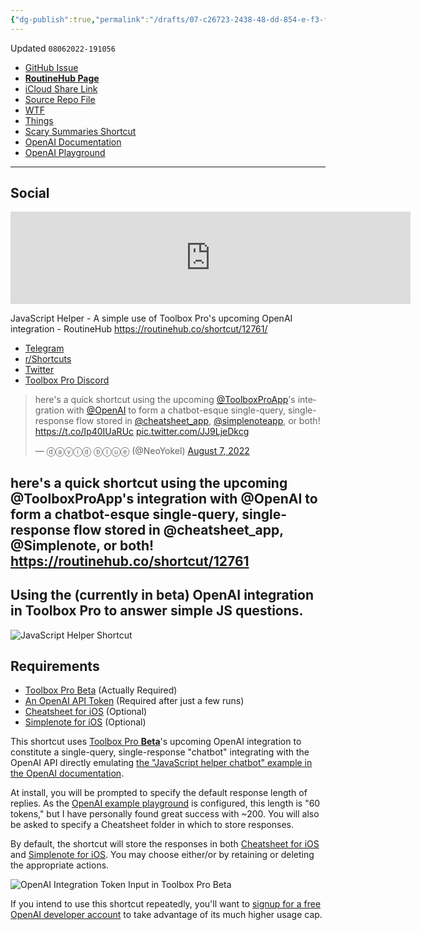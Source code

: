 ```yaml
---
{"dg-publish":true,"permalink":"/drafts/07-c26723-2438-48-dd-854-e-f3-f9-c4-d957-f6-2/","dgHomeLink":true,"dgPassFrontmatter":false}
---
```


Updated `08062022-191056`

- [GitHub Issue](https://github.com/extratone/i/issues/239)
- [**RoutineHub Page**](https://routinehub.co/shortcut/12761/)
- [iCloud Share Link](https://www.icloud.com/shortcuts/eb657ee401324cb7ac46efcb91ee7d19)
- [Source Repo File](https://github.com/extratone/i/blob/main/shortcuts/JavaScriptHelper.shortcut)
- [WTF](https://davidblue.wtf/drafts/07C26723-2438-48DD-854E-F3F9C4D957F6.html)
- [Things](things:///show?id=L9RhM29Qxq7K73nrUcrfdq)
- [Scary Summaries Shortcut](drafts://open?uuid=E9EF4082-FA58-486C-8A45-F07633CFFFBB)
- [OpenAI Documentation](https://beta.openai.com/examples/default-js-helper)
- [OpenAI Playground](https://beta.openai.com/playground/p/1GB2XGnfn5EFa0J2oTnKDYBf?model=text-curie-001)

---

## Social

<iframe id="reddit-embed" src="https://www.redditmedia.com/r/shortcuts/comments/wi225z/javascript_helper_a_simple_use_of_toolbox_pros/?ref_source=embed&amp;ref=share&amp;embed=true" sandbox="allow-scripts allow-same-origin allow-popups" style="border: none;" height="148" width="640" scrolling="no"></iframe>

JavaScript Helper - A simple use of Toolbox Pro's upcoming OpenAI integration - RoutineHub
https://routinehub.co/shortcut/12761/

- [Telegram](https://t.me/extratone/12467)
- [r/Shortcuts](https://reddit.com/r/shortcuts/comments/wi225z/javascript_helper_a_simple_use_of_toolbox_pros/)
- [Twitter](https://twitter.com/NeoYokel/status/1556068519787352064)
- [Toolbox Pro Discord](https://discord.com/channels/630876184334434324/631747858420465674/1005627697126441010)

<blockquote class="twitter-tweet"><p lang="en" dir="ltr">here&#39;s a quick shortcut using the upcoming <a href="https://twitter.com/ToolboxProApp?ref_src=twsrc%5Etfw">@ToolboxProApp</a>&#39;s integration with <a href="https://twitter.com/OpenAI?ref_src=twsrc%5Etfw">@OpenAI</a> to form a chatbot-esque single-query, single-response flow stored in <a href="https://twitter.com/cheatsheet_app?ref_src=twsrc%5Etfw">@cheatsheet_app</a>, <a href="https://twitter.com/simplenoteapp?ref_src=twsrc%5Etfw">@simplenoteapp</a>, or both! <a href="https://t.co/Ip40IUaRUc">https://t.co/Ip40IUaRUc</a> <a href="https://t.co/JJ9LjeDkcg">pic.twitter.com/JJ9LjeDkcg</a></p>&mdash; ⓓⓐⓥⓘⓓ ⓑⓛⓤⓔ (@NeoYokel) <a href="https://twitter.com/NeoYokel/status/1556068519787352064?ref_src=twsrc%5Etfw">August 7, 2022</a></blockquote> <script async src="https://platform.twitter.com/widgets.js" charset="utf-8"></script>

here's a quick shortcut using the upcoming @ToolboxProApp's integration with @OpenAI to form a chatbot-esque single-query, single-response flow stored in @cheatsheet_app, @Simplenote, or both! https://routinehub.co/shortcut/12761
---

## Using the (currently in beta) OpenAI integration in Toolbox Pro to answer simple JS questions.

![JavaScript Helper Shortcut](https://i.snap.as/FWLBk7kR.png)

## Requirements

- [Toolbox Pro Beta](https://testflight.apple.com/join/GLMuyc9p) (Actually Required)
- [An OpenAI API Token](https://beta.openai.com/signup) (Required after just a few runs)
- [Cheatsheet for iOS](https://apps.apple.com/us/app/cheatsheet-notes-widget/id914665829) (Optional)
- [Simplenote for iOS](https://apps.apple.com/app/id289429962) (Optional) 

This shortcut uses [Toolbox Pro **Beta**](https://testflight.apple.com/join/GLMuyc9p)'s upcoming OpenAI integration to constitute a single-query, single-response "chatbot" integrating with the OpenAI API directly emulating [the "JavaScript helper chatbot" example in the OpenAI documentation](https://beta.openai.com/examples/default-js-helper).

At install, you will be prompted to specify the default response length of replies. As the [OpenAI example playground](https://beta.openai.com/playground/p/1GB2XGnfn5EFa0J2oTnKDYBf?model=text-curie-001) is configured, this length is "60 tokens," but I have personally found great success with ~200. You will also be asked to specify a Cheatsheet folder in which to store responses.

By default, the shortcut will store the responses in both [Cheatsheet for iOS](https://apps.apple.com/us/app/cheatsheet-notes-widget/id914665829) and [Simplenote for iOS](https://apps.apple.com/app/id289429962). You may choose either/or by retaining or deleting the appropriate actions. 

![OpenAI Integration Token Input in Toolbox Pro Beta](https://i.snap.as/VR8IwnLQ.png)

If you intend to use this shortcut repeatedly, you'll want to [signup for a free OpenAI developer account](https://beta.openai.com/signup) to take advantage of its much higher usage cap.